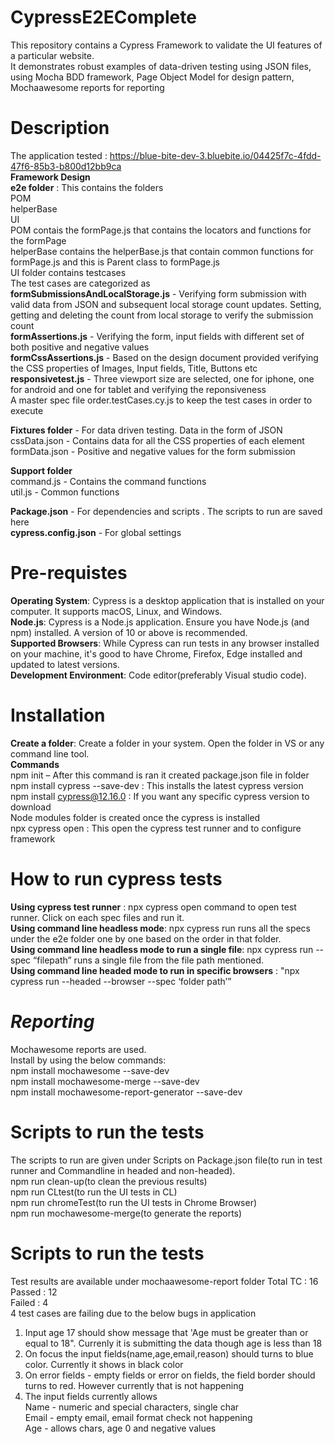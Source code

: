 # **CypressE2EComplete**
This repository contains a Cypress Framework to validate the UI features of a particular website.  
It demonstrates robust examples of data-driven testing using JSON files, using Mocha BDD framework, Page Object Model for design pattern, Mochaawesome reports for reporting
# **Description**  
The application tested : https://blue-bite-dev-3.bluebite.io/04425f7c-4fdd-47f6-85b3-b800d12bb9ca  
**Framework Design**  
**e2e folder** : This contains the folders  
POM  
helperBase  
UI  
POM contais the formPage.js that contains the locators and functions for the formPage    
helperBase contains the helperBase.js that contain common functions for formPage.js and this is Parent class to formPage.js  
UI folder contains testcases   
The test cases are categorized as   
**formSubmissionsAndLocalStorage.js** - Verifying form submission with valid data from JSON and subsequent local storage count updates. 
Setting, getting and deleting the count from local storage to verify the submission count  
**formAssertions.js** - Verifying the form, input fields with different set of both positive and negative values  
**formCssAssertions.js** - Based on the design document provided verifying the CSS properties of Images, Input fields, Title, Buttons etc  
**responsivetest.js** - Three viewport size are selected, one for iphone, one for android and one for tablet and verifying the reponsiveness  
A master spec file order.testCases.cy.js to keep the test cases in order to execute  

**Fixtures folder** - For data driven testing. Data in the form of JSON  
cssData.json - Contains data for all the CSS properties of each element  
formData.json - Positive and negative values for the form submission  

**Support folder**  
command.js - Contains the command functions  
util.js - Common functions  

**Package.json** - For dependencies and scripts . The scripts to run are saved here  
**cypress.config.json** - For global settings  

# **Pre-requistes**  
**Operating System**: Cypress is a desktop application that is installed on your computer. It supports macOS, Linux, and Windows.   
**Node.js**: Cypress is a Node.js application. Ensure you have Node.js (and npm) installed. A version of 10 or above is recommended.  
**Supported Browsers**: While Cypress can run tests in any browser installed on your machine, it's good to have Chrome, Firefox, Edge installed and updated to latest versions.  
**Development Environment**: Code editor(preferably Visual studio code).  

# **Installation**  
**Create a folder**: Create a folder in your system. Open the folder in VS or any command line tool.  
**Commands**  
npm init – After this command is ran it created package.json file in folder   
npm install cypress --save-dev : This installs the latest cypress version  
npm install cypress@12.16.0 : If you want any specific cypress version to download  
	Node modules folder is created once the cypress is installed  
npx cypress open : This open the cypress test runner and to configure framework  

# **How to run cypress tests**  
**Using cypress test runner** : npx cypress open command to open test runner. Click on each spec files and run it.   
**Using command line headless mode**: npx cypress run runs all the specs under the e2e folder one by one based on the order in that folder.   
**Using command line headless mode to run a single file**: npx cypress run --spec “filepath” runs a single file from the file path mentioned.    
**Using command line headed mode to run in specific browsers** : "npx cypress run --headed --browser <broswername> --spec ‘folder path’”  

# *Reporting*
Mochawesome reports are used.  
Install by using the below commands:  
npm install mochawesome --save-dev  
npm install mochawesome-merge --save-dev  
npm install mochawesome-report-generator --save-dev  

# **Scripts to run the tests**  
The scripts to run are given under Scripts on Package.json file(to run in test runner and Commandline in headed and non-headed).  
npm run clean-up(to clean the previous results)  
npm run CLtest(to run the UI tests in CL)  
npm run chromeTest(to run the UI tests in Chrome Browser)  
npm run mochawesome-merge(to generate the reports)  

# **Scripts to run the tests**  
Test results are available under mochaawesome-report folder 
Total TC : 16  
Passed : 12  
Failed : 4  
4 test cases are failing due to the below bugs in application  
 1. Input age 17 should show message that 'Age must be greater than or equal to 18". Currenly it is submitting the data though age is less than 18  
 2. On focus the input fields(name,age,email,reason) should turns to blue color. Currently it shows in black color  
 3. On error fields - empty fields or error on fields, the field border should turns to red. However currently that is not happening  
 4. The input fields currently allows   
    Name - numeric and special characters, single char  
    Email - empty email, email format check not happening  
    Age - allows chars, age 0 and negative values  
    
